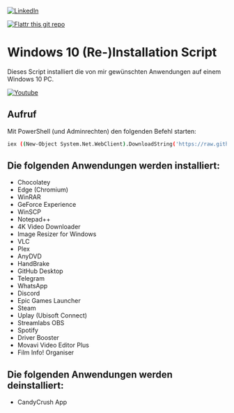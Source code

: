 <!--
*** Thanks for checking out the Best-README-Template. If you have a suggestion
*** that would make this better, please fork the repo and create a pull request
*** or simply open an issue with the tag "enhancement".
*** Thanks again! Now go create something AMAZING! :D
-->



<!-- PROJECT SHIELDS -->
<!--
*** I'm using markdown "reference style" links for readability.
*** Reference links are enclosed in brackets [ ] instead of parentheses ( ).
*** See the bottom of this document for the declaration of the reference variables
*** for contributors-url, forks-url, etc. This is an optional, concise syntax you may use.
*** https://www.markdownguide.org/basic-syntax/#reference-style-links
-->

[![LinkedIn][linkedin-shield]][linkedin-url]

[![Flattr this git repo](http://api.flattr.com/button/flattr-badge-large.png)](https://flattr.com/submit/auto?user_id=ralfes&url=https://github.com/ralfes/Windows10Install&title=Windows10Install&language=&tags=github&category=software) 



# Windows 10 (Re-)Installation Script
Dieses Script installiert die von mir gewünschten Anwendungen auf einem Windows 10 PC.

[![Youtube](https://img.youtube.com/vi/qpW2zixWoRk/0.jpg)](https://www.youtube.com/watch?v=qpW2zixWoRk)


## Aufruf
Mit PowerShell (und Adminrechten) den folgenden Befehl starten:
```sh
iex ((New-Object System.Net.WebClient).DownloadString('https://raw.githubusercontent.com/RalfEs73/win10_reinstall/master/win10_reinstall.ps1'))
```

## Die folgenden Anwendungen werden installiert:
* Chocolatey
* Edge (Chromium)
* WinRAR
* GeForce Experience
* WinSCP
* Notepad++
* 4K Video Downloader
* Image Resizer for Windows
* VLC
* Plex
* AnyDVD
* HandBrake
* GitHub Desktop
* Telegram
* WhatsApp
* Discord
* Epic Games Launcher
* Steam
* Uplay (Ubisoft Connect)
* Streamlabs OBS
* Spotify
* Driver Booster
* Movavi Video Editor Plus
* Film Info! Organiser

## Die folgenden Anwendungen werden deinstalliert:
* CandyCrush App

<!-- MARKDOWN LINKS & IMAGES -->
<!-- https://www.markdownguide.org/basic-syntax/#reference-style-links -->
[linkedin-shield]: https://img.shields.io/badge/-LinkedIn-black.svg?style=for-the-badge&logo=linkedin&colorB=555
[linkedin-url]: https://linkedin.com/in/ralfes
